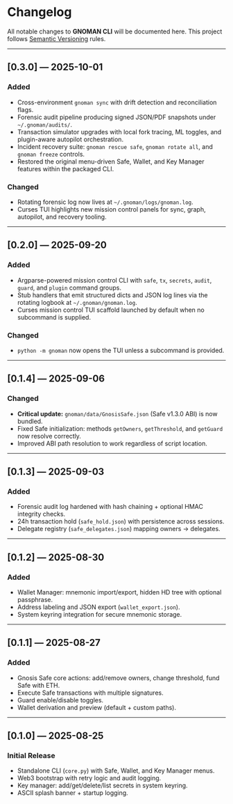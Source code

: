 # Changelog

All notable changes to **GNOMAN CLI** will be documented here.
This project follows [Semantic Versioning](https://semver.org/) rules.

---

## [0.3.0] — 2025-10-01

### Added

* Cross-environment `gnoman sync` with drift detection and reconciliation flags.
* Forensic audit pipeline producing signed JSON/PDF snapshots under `~/.gnoman/audits/`.
* Transaction simulator upgrades with local fork tracing, ML toggles, and plugin-aware autopilot orchestration.
* Incident recovery suite: `gnoman rescue safe`, `gnoman rotate all`, and `gnoman freeze` controls.
* Restored the original menu-driven Safe, Wallet, and Key Manager features within the packaged CLI.

### Changed

* Rotating forensic log now lives at `~/.gnoman/logs/gnoman.log`.
* Curses TUI highlights new mission control panels for sync, graph, autopilot, and recovery tooling.

---

## [0.2.0] — 2025-09-20

### Added

* Argparse-powered mission control CLI with `safe`, `tx`, `secrets`, `audit`, `guard`, and `plugin` command groups.
* Stub handlers that emit structured dicts and JSON log lines via the rotating logbook at `~/.gnoman/gnoman.log`.
* Curses mission control TUI scaffold launched by default when no subcommand is supplied.

### Changed

* `python -m gnoman` now opens the TUI unless a subcommand is provided.

---

## \[0.1.4] — 2025-09-06

### Changed

* **Critical update:** `gnoman/data/GnosisSafe.json` (Safe v1.3.0 ABI) is now bundled.
* Fixed Safe initialization: methods `getOwners`, `getThreshold`, and `getGuard` now resolve correctly.
* Improved ABI path resolution to work regardless of script location.

---

## \[0.1.3] — 2025-09-03

### Added

* Forensic audit log hardened with hash chaining + optional HMAC integrity checks.
* 24h transaction hold (`safe_hold.json`) with persistence across sessions.
* Delegate registry (`safe_delegates.json`) mapping owners → delegates.

---

## \[0.1.2] — 2025-08-30

### Added

* Wallet Manager: mnemonic import/export, hidden HD tree with optional passphrase.
* Address labeling and JSON export (`wallet_export.json`).
* System keyring integration for secure mnemonic storage.

---

## \[0.1.1] — 2025-08-27

### Added

* Gnosis Safe core actions: add/remove owners, change threshold, fund Safe with ETH.
* Execute Safe transactions with multiple signatures.
* Guard enable/disable toggles.
* Wallet derivation and preview (default + custom paths).

---

## \[0.1.0] — 2025-08-25

### Initial Release

* Standalone CLI (`core.py`) with Safe, Wallet, and Key Manager menus.
* Web3 bootstrap with retry logic and audit logging.
* Key manager: add/get/delete/list secrets in system keyring.
* ASCII splash banner + startup logging.
